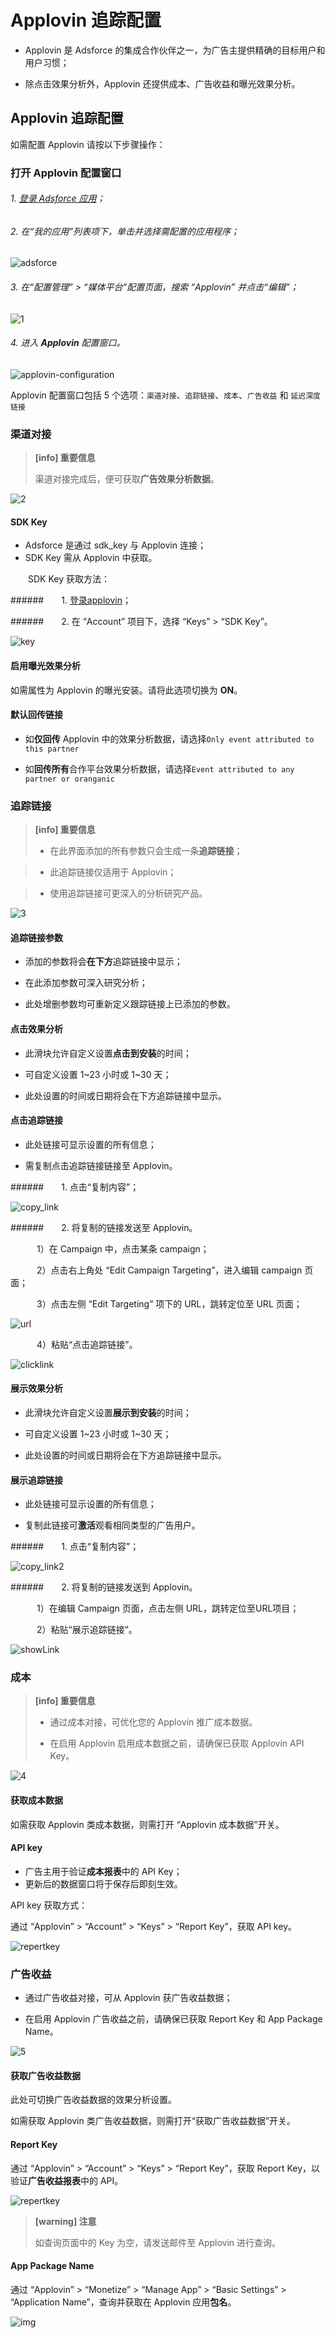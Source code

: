 # Applovin 追踪配置

* Applovin 是 Adsforce 的集成合作伙伴之一，为广告主提供精确的目标用户和用户习惯；

* 除点击效果分析外，Applovin 还提供成本、广告收益和曝光效果分析。

## Applovin 追踪配置

如需配置 Applovin 请按以下步骤操作：

### 打开 Applovin 配置窗口

###### 1. [登录 Adsforce 应用](<https://demo-portal.adsforce.io/login>)；

###### 2. 在“我的应用”列表项下，单击并选择需配置的应用程序；

   ![adsforce](adsforce.png)

###### 3. 在“配置管理” > “媒体平台”配置页面，搜索 “Applovin” 并点击“编辑”；

![1](1.png) 

###### 4. 进入 **Applovin** 配置窗口。

   ![applovin-configuration](applovin-configuration.png)

 Applovin 配置窗口包括 5 个选项：`渠道对接`、`追踪链接`、`成本`、`广告收益` 和 `延迟深度链接`

### 渠道对接

> **[info] 重要信息**
>
> 渠道对接完成后，便可获取**广告效果分析数据**。

![2](2.png) 

#### SDK Key

-  Adsforce 是通过 sdk_key 与 Applovin 连接；
- SDK Key 需从 Applovin 中获取。

&ensp;&ensp;&ensp;&ensp;SDK Key 获取方法：

######&ensp;&ensp;&ensp;&ensp;1. [登录applovin](https://dash.applovin.com/login)；

######&ensp;&ensp;&ensp;&ensp;2. 在 “Account” 项目下，选择 “Keys” > “SDK Key”。

![key](key.png)

#### 启用曝光效果分析

如需属性为 Applovin 的曝光安装。请将此选项切换为 **ON**。

#### 默认回传链接

* 如**仅回传** Applovin 中的效果分析数据，请选择`Only event attributed to this partner`

* 如**回传所有**合作平台效果分析数据，请选择`Event attributed to any partner or oranganic`

### 追踪链接
> **[info] 重要信息**
>
> * 在此界面添加的所有参数只会生成一条**追踪链接**；

> * 此追踪链接仅适用于 Applovin；

> * 使用追踪链接可更深入的分析研究产品。

![3](3.png)

#### 追踪链接参数

* 添加的参数将会**在下方**追踪链接中显示；

* 在此添加参数可深入研究分析；

* 此处增删参数均可重新定义跟踪链接上已添加的参数。

#### 点击效果分析

* 此滑块允许自定义设置**点击到安装**的时间；

* 可自定义设置 1~23 小时或 1~30 天；

* 此处设置的时间或日期将会在下方追踪链接中显示。

#### 点击追踪链接

* 此处链接可显示设置的所有信息；

* 需复制点击追踪链接链接至 Applovin。

######&ensp;&ensp;&ensp;&ensp;1. 点击“复制内容”；

![copy_link](copy_link.png)

######&ensp;&ensp;&ensp;&ensp;2. 将复制的链接发送至 Applovin。

&ensp;&ensp;&ensp;&ensp;&ensp;&ensp;1）在 Campaign 中，点击某条 campaign；

&ensp;&ensp;&ensp;&ensp;&ensp;&ensp;2）点击右上角处 “Edit Campaign Targeting”，进入编辑 campaign 页面； 

&ensp;&ensp;&ensp;&ensp;&ensp;&ensp;3）点击左侧 “Edit Targeting” 项下的 URL，跳转定位至 URL 页面；

![url](url.png)

&ensp;&ensp;&ensp;&ensp;&ensp;&ensp;4）粘贴“点击追踪链接”。

![clicklink](clicklink.png)

#### 展示效果分析

* 此滑块允许自定义设置**展示到安装**的时间；

* 可自定义设置 1~23 小时或 1~30 天；

* 此处设置的时间或日期将会在下方追踪链接中显示。

#### 展示追踪链接

* 此处链接可显示设置的所有信息；

* 复制此链接可**激活**观看相同类型的广告用户。

######&ensp;&ensp;&ensp;&ensp;1. 点击“复制内容”；

![copy_link2](copy_link2.png)

######&ensp;&ensp;&ensp;&ensp;2. 将复制的链接发送到 Applovin。

&ensp;&ensp;&ensp;&ensp;&ensp;&ensp;1）在编辑 Campaign 页面，点击左侧 URL，跳转定位至URL项目； 

&ensp;&ensp;&ensp;&ensp;&ensp;&ensp;2）粘贴“展示追踪链接”。

![showLink](showLink.png) 

### 成本

> **[info] 重要信息**
>
> * 通过成本对接，可优化您的 Applovin 推广成本数据。
>
> * 在启用 Applovin 启用成本数据之前，请确保已获取 Applovin API Key。

![4](4.png) 

#### 获取成本数据

如需获取 Applovin 类成本数据，则需打开 “Applovin 成本数据”开关。

#### API key

* 广告主用于验证**成本报表**中的 API Key；
* 更新后的数据窗口将于保存后即刻生效。

API key 获取方式：

通过 “Applovin” > “Account” > “Keys” > “Report Key”，获取 API key。

![repertkey](repertkey.png)

### 广告收益

* 通过广告收益对接，可从 Applovin 获广告收益数据；

* 在启用 Applovin 广告收益之前，请确保已获取 Report Key 和 App Package Name。

![5](5.png) 

#### 获取广告收益数据

此处可切换广告收益数据的效果分析设置。

如需获取 Applovin 类广告收益数据，则需打开“获取广告收益数据”开关。

#### Report Key

通过 “Applovin” > “Account” > “Keys” > “Report Key”，获取 Report Key，以验证**广告收益报表**中的 API。

![repertkey](repertkey.png)

> **[warning] 注意**
>
> 如查询页面中的 Key 为空，请发送邮件至 Applovin 进行查询。

#### App Package Name

通过 “Applovin” > “Monetize” > “Manage App” > “Basic Settings” > “Application Name”，查询并获取在 Applovin 应用**包名**。

![img](apppackagename.png)

